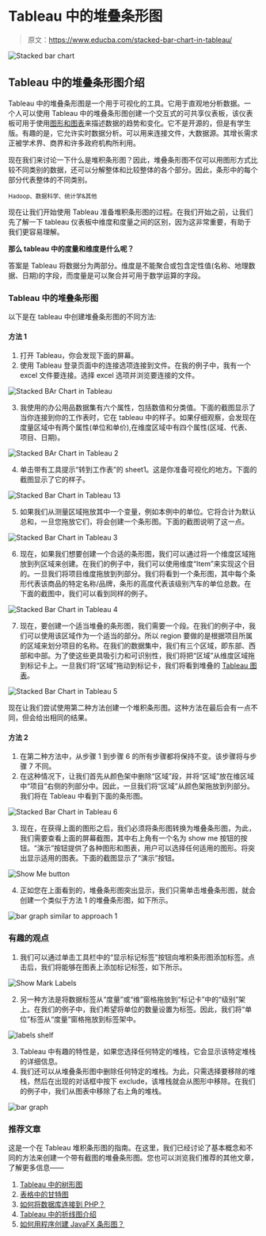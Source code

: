 # Tableau 中的堆叠条形图

> 原文：<https://www.educba.com/stacked-bar-chart-in-tableau/>

![Stacked bar chart](img/21854281a9033f8bea5111671b74ab89.png)



## Tableau 中的堆叠条形图介绍

Tableau 中的堆叠条形图是一个用于可视化的工具。它用于直观地分析数据。一个人可以使用 Tableau 中的堆叠条形图创建一个交互式的可共享仪表板，该仪表板可用于使用[图形和图表](https://www.educba.com/graphs-vs-charts/)来描述数据的趋势和变化。它不是开源的，但是有学生版。有趣的是，它允许实时数据分析。可以用来连接文件，大数据源。其增长需求正被学术界、商界和许多政府机构所利用。

现在我们来讨论一下什么是堆积条形图？因此，堆叠条形图不仅可以用图形方式比较不同类别的数据，还可以分解整体和比较整体的各个部分。因此，条形中的每个部分代表整体的不同类别。

<small>Hadoop、数据科学、统计学&其他</small>

现在让我们开始使用 Tableau 准备堆积条形图的过程。在我们开始之前，让我们先了解一下 tableau 仪表板中维度和度量之间的区别，因为这非常重要，有助于我们更容易理解。

**那么 tableau 中的度量和维度是什么呢？**

答案是 Tableau 将数据分为两部分。维度是不能聚合或包含定性值(名称、地理数据、日期)的字段，而度量是可以聚合并可用于数学运算的字段。

### Tableau 中的堆叠条形图

以下是在 tableau 中创建堆叠条形图的不同方法:

#### 方法 1

1.  打开 Tableau，你会发现下面的屏幕。
2.  使用 Tableau 登录页面中的连接选项连接到文件。在我的例子中，我有一个 excel 文件要连接。选择 excel 选项并浏览要连接的文件。

![Stacked BAr Chart in Tableau](img/11aeadbd81cc80aba3bb5b19f946b9ab.png)



3.  我使用的办公用品数据集有六个属性，包括数值和分类值。下面的截图显示了当你连接到你的工作表时，它在 tableau 中的样子。如果仔细观察，会发现在度量区域中有两个属性(单位和单价),在维度区域中有四个属性(区域、代表、项目、日期)。

![Stacked BAr Chart in Tableau 2](img/87cf254cb845cd881a2d75550577c4eb.png)



4.  单击带有工具提示“转到工作表”的 sheet1。这是你准备可视化的地方。下面的截图显示了它的样子。

![Stacked Bar Chart in Tableau 13](img/f21e79ac6a3610cfdca28b10d23b3c2b.png)



5.  如果我们从测量区域拖放其中一个变量，例如本例中的单位。它将合计为默认总和，一旦您拖放它们，将会创建一个条形图。下面的截图说明了这一点。

![Stacked Bar Chart in Tableau 3](img/62484e0a77f4bfb783a042545bd7a40f.png)



6.  现在，如果我们想要创建一个合适的条形图，我们可以通过将一个维度区域拖放到列区域来创建。在我们的例子中，我们可以使用维度“Item”来实现这个目的。一旦我们将项目维度拖放到列部分。我们将看到一个条形图，其中每个条形代表该商品的特定名称/品牌，条形的高度代表该级别汽车的单位总数。在下面的截图中，我们可以看到同样的例子。

![Stacked Bar Chart in Tableau 4](img/846b2869337d98a4501363e4844e0872.png)



7.  现在，要创建一个适当堆叠的条形图，我们需要一个段。在我们的例子中，我们可以使用该区域作为一个适当的部分。所以 region 要做的是根据项目所属的区域来划分项目的名称。在我们的数据集中，我们有三个区域，即东部、西部和中部。为了使这些更具吸引力和可识别性，我们将把“区域”从维度区域拖到标记卡上。一旦我们将“区域”拖动到标记卡，我们将看到堆叠的 [Tableau 图表](https://www.educba.com/tableau-charts/)。

![Stacked Bar Chart in Tableau 5](img/e90b57f2ce558fd29f38ce625bbdda35.png)



现在让我们尝试使用第二种方法创建一个堆积条形图。这种方法在最后会有一点不同，但会给出相同的结果。

#### 方法 2

1.  在第二种方法中，从步骤 1 到步骤 6 的所有步骤都将保持不变。该步骤将与步骤 7 不同。
2.  在这种情况下，让我们首先从颜色架中删除“区域”段，并将“区域”放在维区域中“项目”右侧的列部分中。因此，一旦我们将“区域”从颜色架拖放到列部分。我们将在 Tableau 中看到下面的条形图。

![Stacked Bar Chart in Tableau 6](img/dc314fded648fe697f429cc3f58318f1.png)



3.  现在，在获得上面的图形之后，我们必须将条形图转换为堆叠条形图，为此，我们需要查看上面的屏幕截图，其中右上角有一个名为 show me 按钮的按钮。“演示”按钮提供了各种图形和图表，用户可以选择任何适用的图形。将突出显示适用的图表。下面的截图显示了“演示”按钮。

![Show Me button](img/a7e0002b3c404eac7ece2b8a42e9d4e7.png)



4.  正如您在上面看到的，堆叠条形图突出显示，我们只需单击堆叠条形图，就会创建一个类似于方法 1 的堆叠条形图，如下所示。

![bar graph similar to approach 1](img/9b1164df3a63a1b0c4431658da21401c.png)



### 有趣的观点

1.  我们可以通过单击工具栏中的“显示标记标签”按钮向堆积条形图添加标签。点击后，我们将能够在图表上添加标记标签，如下所示。

![Show Mark Labels](img/91ae8618572646bc1aae790bf732fef3.png)



2.  另一种方法是将数据标签从“度量”或“维”窗格拖放到“标记卡”中的“级别”架上。在我们的例子中，我们希望将单位的数量设置为标签。因此，我们将“单位”标签从“度量”窗格拖放到标签架中。

![labels shelf](img/6567a407462d380b8b4b8cee958641d6.png)



3.  Tableau 中有趣的特性是，如果您选择任何特定的堆栈，它会显示该特定堆栈的详细信息。
4.  我们还可以从堆叠条形图中删除任何特定的堆栈。为此，只需选择要移除的堆栈，然后在出现的对话框中按下 exclude，该堆栈就会从图形中移除。在我们的例子中，我们从图表中移除了右上角的堆栈。

![bar graph](img/149e47fa3158e48db8521fb10d91838e.png)



### 推荐文章

这是一个在 Tableau 堆积条形图的指南。在这里，我们已经讨论了基本概念和不同的方法来创建一个带有截图的堆叠条形图。您也可以浏览我们推荐的其他文章，了解更多信息——

1.  [Tableau 中的树形图](https://www.educba.com/treemap-in-tableau/)
2.  [表格中的甘特图](https://www.educba.com/gantt-chart-in-tableau/)
3.  [如何将数据库连接到 PHP？](https://www.educba.com/how-to-connect-database-to-php/)
4.  [Tableau 中的折线图介绍](https://www.educba.com/line-chart-in-tableau/)
5.  [如何用程序创建 JavaFX 条形图？](https://www.educba.com/javafx-bar-chart/)





